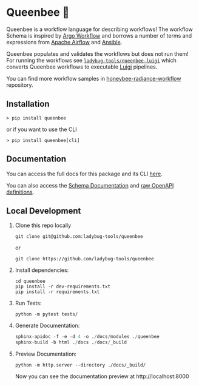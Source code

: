 # Queenbee :crown:

Queenbee is a workflow language for describing workflows! The workflow Schema
is inspired by [Argo Workflow](https://argoproj.github.io/docs/argo/readme.html) and
borrows a number of terms and expressions from
[Apache Airflow](http://airflow.apache.org/) and [Ansible](https://docs.ansible.com/).

Queenbee populates and validates the workflows but does not run them! For running the
workflows see
[`ladybug-tools/queenbee-luigi`](https://github.com/ladybug-tools/queenbee-luigi)
which converts Queenbee workflows to executable
[Luigi](https://luigi.readthedocs.io/en/stable/) pipelines.

You can find more workflow samples in
[honeybee-radiance-workflow](https://github.com/ladybug-tools/honeybee-radiance-workflow)
repository.


## Installation

```
> pip install queenbee
```

or if you want to use the CLI
```
> pip install queenbee[cli]
```


## Documentation

You can access the full docs for this package and its CLI [here](https://ladybug.tools/queenbee).

You can also access the [Schema Documentation](https://pollination.github.io/queenbee/schemas/index.html) and [raw OpenAPI definitions](https://pollination.github.io/queenbee/_static/schemas/plugin-schema.json).

## Local Development

1. Clone this repo locally

    ```console
    git clone git@github.com:ladybug-tools/queenbee
    ```

    or

    ```console
    git clone https://github.com/ladybug-tools/queenbee
    ```

2. Install dependencies:

    ```console
    cd queenbee
    pip install -r dev-requirements.txt
    pip install -r requirements.txt
    ```

3. Run Tests:

    ```console
    python -m pytest tests/
    ```

4. Generate Documentation:

    ```python
    sphinx-apidoc -f -e -d 4 -o ./docs/modules ./queenbee
    sphinx-build -b html ./docs ./docs/_build
    ```

5. Preview Documentation:

    ```console
    python -m http.server --directory ./docs/_build/
    ```

    Now you can see the documentation preview at http://localhost:8000
